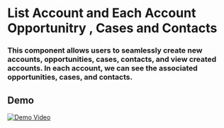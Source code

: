 # List Account and Each Account Opportunitry , Cases and Contacts
### This component allows users to seamlessly create new accounts, opportunities, cases, contacts, and view created accounts. In each account, we can see the associated opportunities, cases, and contacts.
## Demo
[![Demo Video](https://player.vimeo.com/video/933960691)](https://player.vimeo.com/video/933960691)


